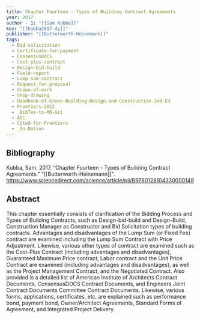 ```yaml
---
title: Chapter Fourteen - Types of Building Contract Agreements
year: 2017
author - 1: "[[Sam Kubba]]"
key: "[[Kubba2017-dy]]"
publisher: "[[Butterworth-Heinemann]]"
tags:
  - Bid-solicitation
  - Certificate-for-payment
  - ConsensusDOCS
  - Cost-plus-contract
  - Design-bid-build
  - Field-report
  - Lump-sum-contract
  - Request-for-proposal
  - Scope-of-work
  - Shop-drawing
  - Handbook-of-Green-Building-Design-and-Construction-2nd-Ed
  - Frontiers-2022
  - _BibTex-to-MD-Git
  - AEC
  - Cited-for-Frontiers
  - _In-Notion
---
```


## Bibliography
Kubba, Sam. 2017. “Chapter Fourteen - Types of Building Contract Agreements.” "[[Butterworth-Heinemann]]". https://www.sciencedirect.com/science/article/pii/B9780128104330000149

## Abstract
This chapter essentially consists of clarification of the Bidding Process and Types of Building Contracts, such as Design-bid-build and Design-Build, Construction Manager as Constructor and Bid Solicitation types of building contracts. Advantages and disadvantages of the Lump Sum (or Fixed Fee) contract are examined including the Lump Sum Contract with Price Adjustment. Likewise, various other types of contract are examined such as the Cost-Plus Contract (including advantages and disadvantages), Guaranteed Maximum Price contract, Labor contract and the Unit Price Contract are examined (including advantages and disadvantages), as well as the Project Management Contract, and the Negotiated Contract. Also provided is a detailed list of American Institute of Architects Contract Documents, ConsensusDOCS Contract Documents, and Engineers Joint Contract Documents Committee Contract Documents. Likewise, various forms, applications, certificates, etc. are explained such as performance bond, payment bond, Owner/Architect Agreements, Standard Forms of Agreement, and Integrated Project Delivery.